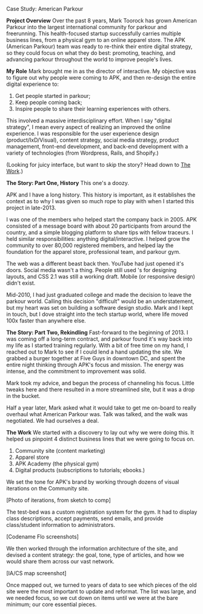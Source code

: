 Case Study: American Parkour

**Project Overview**
Over the past 8 years, Mark Toorock has grown American Parkour into the largest international community for parkour and freerunning. This health-focused startup successfully carries multiple business lines, from a physical gym to an online apparel store. The APK (American Parkour) team was ready to re-think their entire digital strategy, so they could focus on what they do best: promoting, teaching, and advancing parkour throughout the world to improve people's lives.

**My Role**
Mark brought me in as the director of interactive. My objective was to figure out why people were coming to APK, and then re-design the entire digital experience to: 

1. Get people started in parkour; 
2. Keep people coming back; 
3. Inspire people to share their learning experiences with others.

This involved a massive interdisciplinary effort. When I say "digital strategy", I mean every aspect of realizing an improved the online experience. I was responsible for the user experience design (product/IxD/Visual), content strategy, social media strategy, product management, front-end development, and back-end development with a variety of technologies (from Wordpress, Rails, and Shopify.)

(Looking for juicy interface, but want to skip the story? Head down to [The Work](#the-work).)

**The Story: Part One, History**
This one's a doozy. 

APK and I have a long history. This history is important, as it establishes the context as to why I was given so much rope to play with when I started this project in late-2013. 

I was one of the members who helped start the company back in 2005. APK consisted of a message board with about 20 participants from around the country, and a simple blogging platform to share tips with fellow traceurs. I held similar responsibilities: anything digital/interactive. I helped grow the community to over 80,000 registered members, and helped lay the foundation for the apparel store, professional team, and parkour gym.

The web was a different beast back then. YouTube had just opened it's doors. Social media wasn't a thing. People still used <table>'s for designing layouts, and CSS 2.1 was still a working draft. Mobile (or responsive design) didn't exist.

Mid-2010, I had just graduated college and made the decision to leave the parkour world. Calling this decision "difficult" would be an understatement, but my heart was set on building a software design studio. Mark and I kept in touch, but I dove straight into the tech startup world, where life moved 100x faster than anywhere else.

**The Story: Part Two, Rekindling**
Fast-forward to the beginning of 2013. I was coming off a long-term contract, and parkour found it's way back into my life as I started training regularly. With a bit of free time on my hand, I reached out to Mark to see if I could lend a hand updating the site. We grabbed a burger together at Five Guys in downtown DC, and spent the entire night thinking through APK's focus and mission. The energy was intense, and the commitment to improvement was solid.

Mark took my advice, and begun the process of channeling his focus. Little tweaks here and there resulted in a more streamlined site, but it was a drop in the bucket. 

Half a year later, Mark asked what it would take to get me on-board to really overhaul what American Parkour was. Talk was talked, and the walk was negotiated. We had ourselves a deal.

**The Work**
We started with a discovery to lay out why we were doing this. It helped us pinpoint 4 distinct business lines that we were going to focus on.

1. Community site (content marketing)
2. Apparel store
3. APK Academy (the physical gym)
4. Digital products (subscriptions to tutorials; ebooks.)

We set the tone for APK's brand by working through dozens of visual iterations on the Community site.

[Photo of iterations, from sketch to comp]

The test-bed was a custom registration system for the gym. It had to display class descriptions, accept payments, send emails, and provide class/student information to administrators.

[Codename Flo screenshots]

We then worked through the information architecture of the site, and devised a content strategy: the goal, tone, type of articles, and how we would share them across our vast network. 

[IA/CS map screenshot]

Once mapped out, we turned to years of data to see which pieces of the old site were the most important to update and reformat. The list was large, and we needed focus, so we cut down on items until we were at the bare minimum; our core essential pieces. 